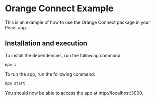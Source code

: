 # Orange Connect Example

This is an example of how to use the Orange Connect package in your React app.

## Installation and execution

To install the dependencies, run the following command:
```bash
npm i
```

To run the app, run the following command:
```bash
npm start
```

You should now be able to access the app at http://localhost:3000.
